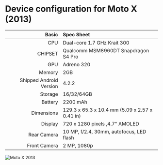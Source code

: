  Device configuration for Moto X (2013)
 =====================================
 
 Basic   | Spec Sheet
 --------:|:-------------------------
 CPU     | Dual-core 1.7 GHz Krait 300
 CHIPSET | Qualcomm MSM8960DT Snapdragon S4 Pro
 GPU     | Adreno 320
 Memory  | 2GB
 Shipped Android Version | 4.2.2
 Storage | 16/32/64GB
 Battery | 2200 mAh
 Dimensions | 129.3 x 65.3 x 10.4 mm (5.09 x 2.57 x 0.41 in)
 Display | 720 x 1280 pixels ,4.7" AMOLED
 Rear Camera  | 10 MP, f/2.4, 30mm, autofocus, LED flash
 Front Camera | 2 MP, 1080p
 
 ![Moto X 2013](http://cdn2.gsmarena.com/vv/pics/motorola/motorola-moto-x-1.jpg "Moto X 2013")
 
